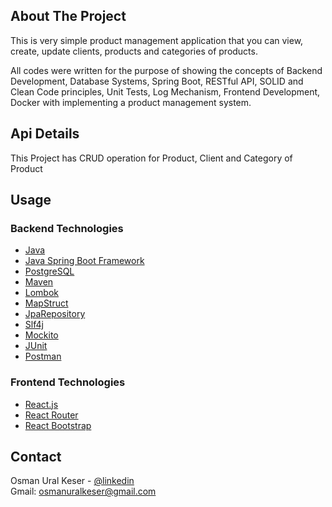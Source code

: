 
## About The Project
This is very simple product management application that you can view, create, update clients, products and categories of products.

All codes were written for the purpose of showing the concepts of Backend Development, Database Systems, Spring Boot, RESTful API, SOLID and Clean Code principles, Unit Tests, Log Mechanism, Frontend Development, Docker with implementing a product management system.

## Api Details
This Project has CRUD operation for Product, Client and Category of Product

## Usage

### Backend Technologies
- [Java](https://www.java.com)
- [Java Spring Boot Framework](https://spring.io/projects/spring-boot)
- [PostgreSQL](https://www.postgresql.org/)
- [Maven](https://maven.apache.org/)
- [Lombok](https://projectlombok.org/)
- [MapStruct](https://mapstruct.org/)
- [JpaRepository](https://docs.spring.io/spring-data/jpa/docs/current/reference/html/#reference)
- [Slf4j](https://projectlombok.org/api/lombok/extern/slf4j/Slf4j.html)
- [Mockito](https://site.mockito.org/)
- [JUnit](https://junit.org/)
- [Postman](https://www.postman.com/)

### Frontend Technologies
- [React.js](https://tr.reactjs.org/)
- [React Router](https://v5.reactrouter.com/web/guides/quick-start)
- [React Bootstrap](https://react-bootstrap.github.io/)

## Contact
Osman Ural Keser - [@linkedin](https://www.linkedin.com/in/osmanuralkeser/)  
Gmail: osmanuralkeser@gmail.com
